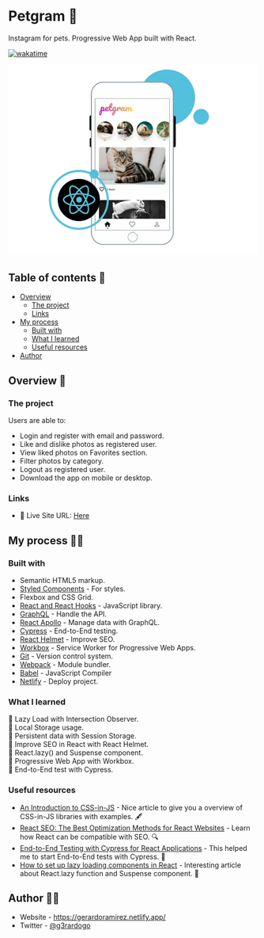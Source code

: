 # Petgram 🐶

Instagram for pets. Progressive Web App built with React.

[![wakatime](https://wakatime.com/badge/github/g3rardogo/petgram.svg)](https://wakatime.com/badge/github/g3rardogo/petgram)
<br/>

![](./screenshot.png)

## Table of contents 📑

- [Overview](#overview)
  - [The project](#the-project)
  - [Links](#links)
- [My process](#my-process)
  - [Built with](#built-with)
  - [What I learned](#what-i-learned)
  - [Useful resources](#useful-resources)
- [Author](#author)

## Overview 🔎

### The project

Users are able to:

- Login and register with email and password.
- Like and dislike photos as registered user.
- View liked photos on Favorites section.
- Filter photos by category.
- Logout as registered user.
- Download the app on mobile or desktop.

### Links

- 📌 Live Site URL: [Here](https://petgram-g3rardogo.netlify.app/)

## My process 👨‍💻

### Built with

- Semantic HTML5 markup.
- [Styled Components](https://styled-components.com/) - For styles.
- Flexbox and CSS Grid.
- [React and React Hooks](https://reactjs.org/) - JavaScript library.
- [GraphQL](https://graphql.org/) - Handle the API.
- [React Apollo](https://www.apollographql.com/docs/react/) - Manage data with GraphQL.
- [Cypress](https://www.cypress.io/) - End-to-End testing.
- [React Helmet](https://github.com/nfl/react-helmet#readme) - Improve SEO.
- [Workbox](https://developers.google.com/web/tools/workbox/) - Service Worker for Progressive Web Apps.
- [Git](https://git-scm.com/) - Version control system.
- [Webpack](https://webpack.js.org/) - Module bundler.
- [Babel](https://babeljs.io/) - JavaScript Compiler
- [Netlify](https://www.netlify.com/) - Deploy project.

### What I learned

📌 Lazy Load with Intersection Observer.<br/>
📌 Local Storage usage.<br/>
📌 Persistent data with Session Storage.<br/>
📌 Improve SEO in React with React Helmet.<br/>
📌 React.lazy() and Suspense component.<br/>
📌 Progressive Web App with Workbox.<br/>
📌 End-to-End test with Cypress.<br/>

### Useful resources

- [An Introduction to CSS-in-JS](https://webdesign.tutsplus.com/articles/an-introduction-to-css-in-js-examples-pros-and-cons--cms-33574) - Nice article to give you a overview of CSS-in-JS libraries with examples. 🖋
- [React SEO: The Best Optimization Methods for React Websites](https://zeo.org/blog/react-seo-the-best-optimization-methods-for-react-websites/) - Learn how React can be compatible with SEO. 🔍
- [End-to-End Testing with Cypress for React Applications](https://www.codewithlinda.com/blog/test-react-apps-with-cypress/) - This helped me to start End-to-End tests with Cypress. 🧪
- [How to set up lazy loading components in React](https://medium.com/@muratcatal/lazy-loading-in-react-2a43ea2b2dd1) - Interesting article about React.lazy function and Suspense component. 🧐

## Author 🐱‍👤

- Website - https://gerardoramirez.netlify.app/
- Twitter - [@g3rardogo](https://twitter.com/g3rardogo)

